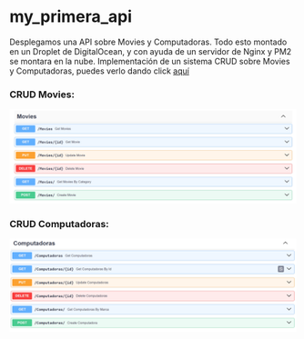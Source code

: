 # my_primera_api
Desplegamos una API sobre Movies y Computadoras. Todo esto montado en un Droplet de DigitalOcean, y con ayuda de un servidor de Nginx y PM2 se montara en la nube.
Implementación de un sistema CRUD sobre Movies y Computadoras, puedes verlo dando click [aquí](http://143.244.184.82/docs)

### CRUD Movies:

![Crud Movies](crud_movies.png)

### CRUD Computadoras:

![Crud Computadoras](crud_computadoras.png)

